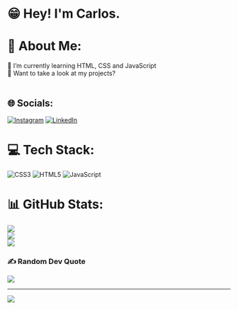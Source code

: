 # 😁 Hey! I'm Carlos.<br/>
# 💫 About Me:
🔭 I’m currently learning HTML, CSS and JavaScript<br>🤝 Want to take a look at my projects?<br><br>


## 🌐 Socials:
[![Instagram](https://img.shields.io/badge/Instagram-%23E4405F.svg?logo=Instagram&logoColor=white)](https://instagram.com/carlosalexandre.sds) [![LinkedIn](https://img.shields.io/badge/LinkedIn-%230077B5.svg?logo=linkedin&logoColor=white)](https://linkedin.com/in/www.linkedin.com/in/carlosalexandre422) 

# 💻 Tech Stack:
![CSS3](https://img.shields.io/badge/css3-%231572B6.svg?style=for-the-badge&logo=css3&logoColor=white) ![HTML5](https://img.shields.io/badge/html5-%23E34F26.svg?style=for-the-badge&logo=html5&logoColor=white) ![JavaScript](https://img.shields.io/badge/javascript-%23323330.svg?style=for-the-badge&logo=javascript&logoColor=%23F7DF1E)
# 📊 GitHub Stats:
![](https://github-readme-stats.vercel.app/api?username=carlosalexandre422&theme=dark&hide_border=false&include_all_commits=false&count_private=true)<br/>
![](https://github-readme-streak-stats.herokuapp.com/?user=carlosalexandre422&theme=dark&hide_border=false)<br/>
![](https://github-readme-stats.vercel.app/api/top-langs/?username=carlosalexandre422&theme=dark&hide_border=false&include_all_commits=false&count_private=true&layout=compact)

### ✍️ Random Dev Quote
![](https://quotes-github-readme.vercel.app/api?type=horizontal&theme=radical)

---
[![](https://visitcount.itsvg.in/api?id=carlosalexandre422&icon=6&color=2)](https://visitcount.itsvg.in)

<!-- Proudly created with GPRM ( https://gprm.itsvg.in ) -->
